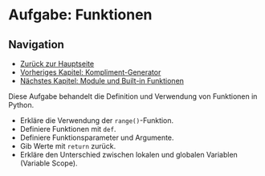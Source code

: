 # Aufgabe: Funktionen

## Navigation
- [Zurück zur Hauptseite](/Aufgaben/Kapitel_0/Anfang_Lese_Mich.md)
- [Vorheriges Kapitel: Kompliment-Generator](/Aufgaben/Kapitel_5/Kompliment_Generator.md)
- [Nächstes Kapitel: Module und Built-in Funktionen](/Aufgaben/Kapitel_7/Module_und_Builtin_Funktionen.md)

Diese Aufgabe behandelt die Definition und Verwendung von Funktionen in Python.

- Erkläre die Verwendung der `range()`-Funktion.
- Definiere Funktionen mit `def`.
- Definiere Funktionsparameter und Argumente.
- Gib Werte mit `return` zurück.
- Erkläre den Unterschied zwischen lokalen und globalen Variablen (Variable Scope).
